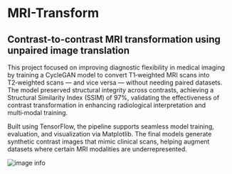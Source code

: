 # MRI-Transform

## Contrast-to-contrast MRI transformation using unpaired image translation

This project focused on improving diagnostic flexibility in medical imaging by training a CycleGAN model to convert T1‑weighted MRI scans into T2‑weighted scans — and vice versa — without needing paired datasets. The model preserved structural integrity across contrasts, achieving a Structural Similarity Index (SSIM) of 97%, validating the effectiveness of contrast transformation in enhancing radiological interpretation and multi‑modal training.

Built using TensorFlow, the pipeline supports seamless model training, evaluation, and visualization via Matplotlib. The final models generate synthetic contrast images that mimic clinical scans, helping augment datasets where certain MRI modalities are underrepresented.

![image info](mri-transform.gif)
